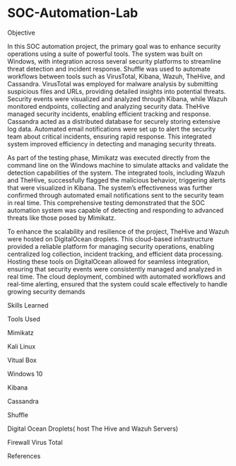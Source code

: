 # SOC-Automation-Lab
Objective


In this SOC automation project, the primary goal was to enhance security operations using a suite of powerful tools. The system was built on Windows, with integration across several security platforms to streamline threat detection and incident response. Shuffle was used to automate workflows between tools such as VirusTotal, Kibana, Wazuh, TheHive, and Cassandra. VirusTotal was employed for malware analysis by submitting suspicious files and URLs, providing detailed insights into potential threats. Security events were visualized and analyzed through Kibana, while Wazuh monitored endpoints, collecting and analyzing security data. TheHive managed security incidents, enabling efficient tracking and response. Cassandra acted as a distributed database for securely storing extensive log data. Automated email notifications were set up to alert the security team about critical incidents, ensuring rapid response. This integrated system improved efficiency in detecting and managing security threats.

As part of the testing phase, Mimikatz was executed directly from the command line on the Windows machine to simulate attacks and validate the detection capabilities of the system.
The integrated tools, including Wazuh and TheHive, successfully flagged the malicious behavior, triggering alerts that were visualized in Kibana. The system’s effectiveness was further confirmed through automated email notifications sent to the security team in real time. This comprehensive testing demonstrated that the SOC automation system was capable of detecting and responding to advanced threats like those posed by Mimikatz.

To enhance the scalability and resilience of the project, TheHive and Wazuh were hosted on DigitalOcean droplets. This cloud-based infrastructure provided a reliable platform for managing security operations, enabling centralized log collection, incident tracking, and efficient data processing. Hosting these tools on DigitalOcean allowed for seamless integration, ensuring that security events were consistently managed and analyzed in real time. The cloud deployment, combined with automated workflows and real-time alerting, ensured that the system could scale effectively to handle growing security demands


Skills Learned


Tools Used

Mimikatz

Kali Linux 

Vitual Box 

Windows 10

Kibana

Cassandra

Shuffle 

Digital Ocean Droplets( host The Hive and Wazuh Servers)

Firewall
Virus Total


References
